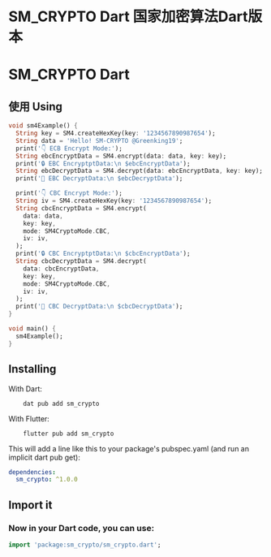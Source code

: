 # SM_CRYPTO Dart 国家加密算法Dart版本
# SM_CRYPTO Dart

## 使用 Using
```dart
void sm4Example() {
  String key = SM4.createHexKey(key: '1234567890987654');
  String data = 'Hello! SM-CRYPTO @Greenking19';
  print('👇 ECB Encrypt Mode:');
  String ebcEncryptData = SM4.encrypt(data: data, key: key);
  print('🔒 EBC EncryptptData:\n $ebcEncryptData');
  String ebcDecryptData = SM4.decrypt(data: ebcEncryptData, key: key);
  print('🔑 EBC DecryptData:\n $ebcDecryptData');

  print('👇 CBC Encrypt Mode:');
  String iv = SM4.createHexKey(key: '1234567890987654');
  String cbcEncryptData = SM4.encrypt(
    data: data,
    key: key,
    mode: SM4CryptoMode.CBC,
    iv: iv,
  );
  print('🔒 CBC EncryptptData:\n $cbcEncryptData');
  String cbcDecryptData = SM4.decrypt(
    data: cbcEncryptData,
    key: key,
    mode: SM4CryptoMode.CBC,
    iv: iv,
  );
  print('🔑 CBC DecryptData:\n $cbcDecryptData');
}

void main() {
  sm4Example();
}
```
## Installing
With Dart:
```shell
    dat pub add sm_crypto
```
With Flutter:
```shell
    flutter pub add sm_crypto
```
This will add a line like this to your package's pubspec.yaml (and run an implicit dart pub get):
```yaml
dependencies:
  sm_crypto: ^1.0.0
```
## Import it

### Now in your Dart code, you can use:
```dart
import 'package:sm_crypto/sm_crypto.dart';
```


